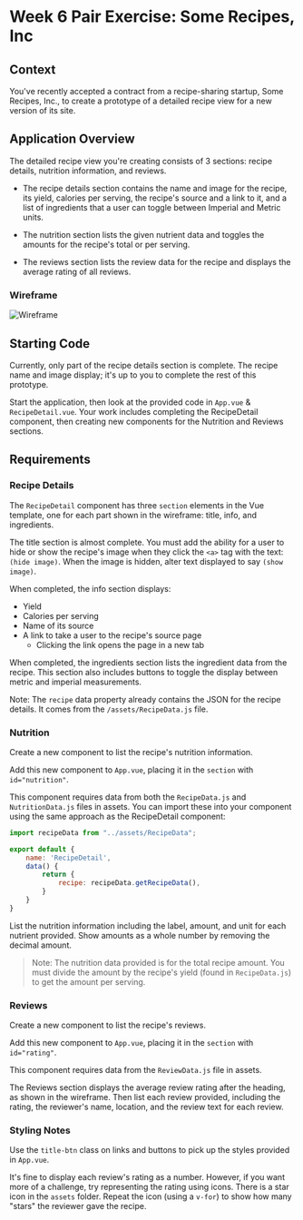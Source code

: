 # Week 6 Pair Exercise: Some Recipes, Inc

## Context

You've recently accepted a contract from a recipe-sharing startup, Some Recipes, Inc., to create a prototype of a detailed recipe view for a new version of its site.

## Application Overview

The detailed recipe view you're creating consists of 3 sections: recipe details, nutrition information, and reviews.

- The recipe details section contains the name and image for the recipe, its yield, calories per serving, the recipe's source and a link to it, and a list of ingredients that a user can toggle between Imperial and Metric units.

- The nutrition section lists the given nutrient data and toggles the amounts for the recipe's total or per serving.

- The reviews section lists the review data for the recipe and displays the average rating of all reviews.

### Wireframe
![Wireframe](/images/wireframe.png)

## Starting Code

Currently, only part of the recipe details section is complete. The recipe name and image display; it's up to you to complete the rest of this prototype.

Start the application, then look at the provided code in `App.vue` & `RecipeDetail.vue`. Your work includes completing the RecipeDetail component, then creating new components for the Nutrition and Reviews sections.

## Requirements

### Recipe Details

The `RecipeDetail` component has three `section` elements in the Vue template, one for each part shown in the wireframe: title, info, and ingredients. 

The title section is almost complete. You must add the ability for a user to hide or show the recipe's image when they click the `<a>` tag with the text: `(hide image)`. When the image is hidden, alter text displayed to say `(show image)`.

When completed, the info section displays: 
- Yield
- Calories per serving
- Name of its source
- A link to take a user to the recipe's source page
    - Clicking the link opens the page in a new tab

When completed, the ingredients section lists the ingredient data from the recipe. This section also includes buttons to toggle the display between metric and imperial measurements. 

Note: The `recipe` data property already contains the JSON for the recipe details. It comes from the `/assets/RecipeData.js` file. 


### Nutrition

Create a new component to list the recipe's nutrition information. 

Add this new component to `App.vue`, placing it in the `section` with `id="nutrition"`.

This component requires data from both the `RecipeData.js` and `NutritionData.js` files in assets. You can import these into your component using the same approach as the RecipeDetail component:
```javascript
import recipeData from "../assets/RecipeData";

export default {
    name: 'RecipeDetail',
    data() {
        return {
            recipe: recipeData.getRecipeData(),
        }
    }
}
```

List the nutrition information including the label, amount, and unit for each nutrient provided. Show amounts as a whole number by removing the decimal amount.

> Note: The nutrition data provided is for the total recipe amount. You must divide the amount by the recipe's yield (found in `RecipeData.js`) to get the amount per serving.

### Reviews

Create a new component to list the recipe's reviews. 

Add this new component to `App.vue`, placing it in the `section` with `id="rating"`.

This component requires data from the `ReviewData.js` file in assets. 

The Reviews section displays the average review rating after the heading, as shown in the wireframe. Then list each review provided, including the rating, the reviewer's name, location, and the review text for each review.

### Styling Notes

Use the `title-btn` class on links and buttons to pick up the styles provided in `App.vue`.

It's fine to display each review's rating as a number. However, if you want more of a challenge, try representing the rating using icons. There is a star icon in the `assets` folder. Repeat the icon (using a `v-for`) to show how many "stars" the reviewer gave the recipe.

